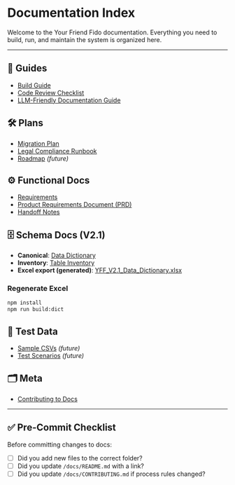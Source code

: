# Documentation Index

Welcome to the Your Friend Fido documentation. Everything you need to build, run, and maintain the system is organized here.

---

## 📑 Guides
- [Build Guide](./guides/build_guide.md)
- [Code Review Checklist](./guides/code_review_checklist.md)
- [LLM-Friendly Documentation Guide](./guides/llm_friendly_documentation.md)

## 🛠 Plans
- [Migration Plan](./plans/migration_plan.md)
- [Legal Compliance Runbook](./plans/legal_compliance.md)
- [Roadmap](./plans/roadmap.md) _(future)_

## ⚙️ Functional Docs
- [Requirements](./functional/requirements.md)
- [Product Requirements Document (PRD)](./functional/prd.md)
- [Handoff Notes](./functional/handoff.md)

## 🗄️ Schema Docs (V2.1)
- **Canonical**: [Data Dictionary](./functional/data_dictionary.md)
- **Inventory**: [Table Inventory](./functional/table_inventory.csv)
- **Excel export (generated)**: [YFF_V2.1_Data_Dictionary.xlsx](./exports/YFF_V2.1_Data_Dictionary.xlsx)

### Regenerate Excel
```bash
npm install
npm run build:dict
```

## 🧪 Test Data
- [Sample CSVs](./test-data/sample_csvs.md) _(future)_
- [Test Scenarios](./test-data/test_scenarios.md) _(future)_

## 🗂 Meta
- [Contributing to Docs](./CONTRIBUTING.md)

---

## ✅ Pre-Commit Checklist
Before committing changes to docs:
- [ ] Did you add new files to the correct folder?  
- [ ] Did you update `/docs/README.md` with a link?  
- [ ] Did you update `/docs/CONTRIBUTING.md` if process rules changed?

